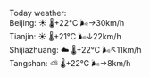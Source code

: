 Today weather:  
Beijing: ☀️   🌡️+22°C 🌬️→30km/h  
Tianjin: ☀️   🌡️+21°C 🌬️↓22km/h  
Shijiazhuang: ☁️   🌡️+22°C 🌬️↖11km/h  
Tangshan: ⛅️  🌡️+22°C 🌬️→8km/h  
